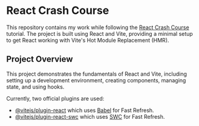 # React Crash Course

This repository contains my work while following the [React Crash Course](https://youtu.be/LDB4uaJ87e0?si=9TW_Hgmyzg7wtHxt) tutorial. The project is built using React and Vite, providing a minimal setup to get React working with Vite's Hot Module Replacement (HMR).

## Project Overview

This project demonstrates the fundamentals of React and Vite, including setting up a development environment, creating components, managing state, and using hooks.

Currently, two official plugins are used:
- [@vitejs/plugin-react](https://github.com/vitejs/vite-plugin-react/blob/main/packages/plugin-react/README.md) which uses [Babel](https://babeljs.io/) for Fast Refresh.
- [@vitejs/plugin-react-swc](https://github.com/vitejs/vite-plugin-react-swc) which uses [SWC](https://swc.rs/) for Fast Refresh.
